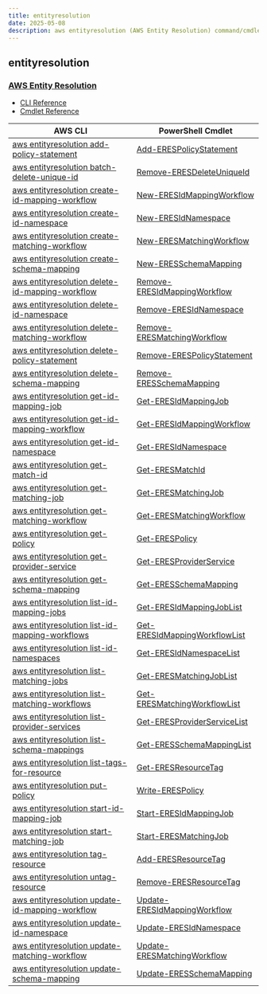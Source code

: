 ```yaml
---
title: entityresolution
date: 2025-05-08
description: aws entityresolution (AWS Entity Resolution) command/cmdlet list.
---
```


## entityresolution

### [AWS Entity Resolution](https://aws.amazon.com/entity-resolution/)

* [CLI Reference](https://awscli.amazonaws.com/v2/documentation/api/latest/reference/entityresolution/index.html)
* [Cmdlet Reference](https://docs.aws.amazon.com/powershell/latest/reference/items/EntityResolution_cmdlets.html)

|AWS CLI|PowerShell Cmdlet|
|----|----|
|[aws entityresolution add-policy-statement](https://awscli.amazonaws.com/v2/documentation/api/latest/reference/entityresolution/add-policy-statement.html)|[Add-ERESPolicyStatement](https://docs.aws.amazon.com/powershell/latest/reference/items/Add-ERESPolicyStatement.html)|
|[aws entityresolution batch-delete-unique-id](https://awscli.amazonaws.com/v2/documentation/api/latest/reference/entityresolution/batch-delete-unique-id.html)|[Remove-ERESDeleteUniqueId](https://docs.aws.amazon.com/powershell/latest/reference/items/Remove-ERESDeleteUniqueId.html)|
|[aws entityresolution create-id-mapping-workflow](https://awscli.amazonaws.com/v2/documentation/api/latest/reference/entityresolution/create-id-mapping-workflow.html)|[New-ERESIdMappingWorkflow](https://docs.aws.amazon.com/powershell/latest/reference/items/New-ERESIdMappingWorkflow.html)|
|[aws entityresolution create-id-namespace](https://awscli.amazonaws.com/v2/documentation/api/latest/reference/entityresolution/create-id-namespace.html)|[New-ERESIdNamespace](https://docs.aws.amazon.com/powershell/latest/reference/items/New-ERESIdNamespace.html)|
|[aws entityresolution create-matching-workflow](https://awscli.amazonaws.com/v2/documentation/api/latest/reference/entityresolution/create-matching-workflow.html)|[New-ERESMatchingWorkflow](https://docs.aws.amazon.com/powershell/latest/reference/items/New-ERESMatchingWorkflow.html)|
|[aws entityresolution create-schema-mapping](https://awscli.amazonaws.com/v2/documentation/api/latest/reference/entityresolution/create-schema-mapping.html)|[New-ERESSchemaMapping](https://docs.aws.amazon.com/powershell/latest/reference/items/New-ERESSchemaMapping.html)|
|[aws entityresolution delete-id-mapping-workflow](https://awscli.amazonaws.com/v2/documentation/api/latest/reference/entityresolution/delete-id-mapping-workflow.html)|[Remove-ERESIdMappingWorkflow](https://docs.aws.amazon.com/powershell/latest/reference/items/Remove-ERESIdMappingWorkflow.html)|
|[aws entityresolution delete-id-namespace](https://awscli.amazonaws.com/v2/documentation/api/latest/reference/entityresolution/delete-id-namespace.html)|[Remove-ERESIdNamespace](https://docs.aws.amazon.com/powershell/latest/reference/items/Remove-ERESIdNamespace.html)|
|[aws entityresolution delete-matching-workflow](https://awscli.amazonaws.com/v2/documentation/api/latest/reference/entityresolution/delete-matching-workflow.html)|[Remove-ERESMatchingWorkflow](https://docs.aws.amazon.com/powershell/latest/reference/items/Remove-ERESMatchingWorkflow.html)|
|[aws entityresolution delete-policy-statement](https://awscli.amazonaws.com/v2/documentation/api/latest/reference/entityresolution/delete-policy-statement.html)|[Remove-ERESPolicyStatement](https://docs.aws.amazon.com/powershell/latest/reference/items/Remove-ERESPolicyStatement.html)|
|[aws entityresolution delete-schema-mapping](https://awscli.amazonaws.com/v2/documentation/api/latest/reference/entityresolution/delete-schema-mapping.html)|[Remove-ERESSchemaMapping](https://docs.aws.amazon.com/powershell/latest/reference/items/Remove-ERESSchemaMapping.html)|
|[aws entityresolution get-id-mapping-job](https://awscli.amazonaws.com/v2/documentation/api/latest/reference/entityresolution/get-id-mapping-job.html)|[Get-ERESIdMappingJob](https://docs.aws.amazon.com/powershell/latest/reference/items/Get-ERESIdMappingJob.html)|
|[aws entityresolution get-id-mapping-workflow](https://awscli.amazonaws.com/v2/documentation/api/latest/reference/entityresolution/get-id-mapping-workflow.html)|[Get-ERESIdMappingWorkflow](https://docs.aws.amazon.com/powershell/latest/reference/items/Get-ERESIdMappingWorkflow.html)|
|[aws entityresolution get-id-namespace](https://awscli.amazonaws.com/v2/documentation/api/latest/reference/entityresolution/get-id-namespace.html)|[Get-ERESIdNamespace](https://docs.aws.amazon.com/powershell/latest/reference/items/Get-ERESIdNamespace.html)|
|[aws entityresolution get-match-id](https://awscli.amazonaws.com/v2/documentation/api/latest/reference/entityresolution/get-match-id.html)|[Get-ERESMatchId](https://docs.aws.amazon.com/powershell/latest/reference/items/Get-ERESMatchId.html)|
|[aws entityresolution get-matching-job](https://awscli.amazonaws.com/v2/documentation/api/latest/reference/entityresolution/get-matching-job.html)|[Get-ERESMatchingJob](https://docs.aws.amazon.com/powershell/latest/reference/items/Get-ERESMatchingJob.html)|
|[aws entityresolution get-matching-workflow](https://awscli.amazonaws.com/v2/documentation/api/latest/reference/entityresolution/get-matching-workflow.html)|[Get-ERESMatchingWorkflow](https://docs.aws.amazon.com/powershell/latest/reference/items/Get-ERESMatchingWorkflow.html)|
|[aws entityresolution get-policy](https://awscli.amazonaws.com/v2/documentation/api/latest/reference/entityresolution/get-policy.html)|[Get-ERESPolicy](https://docs.aws.amazon.com/powershell/latest/reference/items/Get-ERESPolicy.html)|
|[aws entityresolution get-provider-service](https://awscli.amazonaws.com/v2/documentation/api/latest/reference/entityresolution/get-provider-service.html)|[Get-ERESProviderService](https://docs.aws.amazon.com/powershell/latest/reference/items/Get-ERESProviderService.html)|
|[aws entityresolution get-schema-mapping](https://awscli.amazonaws.com/v2/documentation/api/latest/reference/entityresolution/get-schema-mapping.html)|[Get-ERESSchemaMapping](https://docs.aws.amazon.com/powershell/latest/reference/items/Get-ERESSchemaMapping.html)|
|[aws entityresolution list-id-mapping-jobs](https://awscli.amazonaws.com/v2/documentation/api/latest/reference/entityresolution/list-id-mapping-jobs.html)|[Get-ERESIdMappingJobList](https://docs.aws.amazon.com/powershell/latest/reference/items/Get-ERESIdMappingJobList.html)|
|[aws entityresolution list-id-mapping-workflows](https://awscli.amazonaws.com/v2/documentation/api/latest/reference/entityresolution/list-id-mapping-workflows.html)|[Get-ERESIdMappingWorkflowList](https://docs.aws.amazon.com/powershell/latest/reference/items/Get-ERESIdMappingWorkflowList.html)|
|[aws entityresolution list-id-namespaces](https://awscli.amazonaws.com/v2/documentation/api/latest/reference/entityresolution/list-id-namespaces.html)|[Get-ERESIdNamespaceList](https://docs.aws.amazon.com/powershell/latest/reference/items/Get-ERESIdNamespaceList.html)|
|[aws entityresolution list-matching-jobs](https://awscli.amazonaws.com/v2/documentation/api/latest/reference/entityresolution/list-matching-jobs.html)|[Get-ERESMatchingJobList](https://docs.aws.amazon.com/powershell/latest/reference/items/Get-ERESMatchingJobList.html)|
|[aws entityresolution list-matching-workflows](https://awscli.amazonaws.com/v2/documentation/api/latest/reference/entityresolution/list-matching-workflows.html)|[Get-ERESMatchingWorkflowList](https://docs.aws.amazon.com/powershell/latest/reference/items/Get-ERESMatchingWorkflowList.html)|
|[aws entityresolution list-provider-services](https://awscli.amazonaws.com/v2/documentation/api/latest/reference/entityresolution/list-provider-services.html)|[Get-ERESProviderServiceList](https://docs.aws.amazon.com/powershell/latest/reference/items/Get-ERESProviderServiceList.html)|
|[aws entityresolution list-schema-mappings](https://awscli.amazonaws.com/v2/documentation/api/latest/reference/entityresolution/list-schema-mappings.html)|[Get-ERESSchemaMappingList](https://docs.aws.amazon.com/powershell/latest/reference/items/Get-ERESSchemaMappingList.html)|
|[aws entityresolution list-tags-for-resource](https://awscli.amazonaws.com/v2/documentation/api/latest/reference/entityresolution/list-tags-for-resource.html)|[Get-ERESResourceTag](https://docs.aws.amazon.com/powershell/latest/reference/items/Get-ERESResourceTag.html)|
|[aws entityresolution put-policy](https://awscli.amazonaws.com/v2/documentation/api/latest/reference/entityresolution/put-policy.html)|[Write-ERESPolicy](https://docs.aws.amazon.com/powershell/latest/reference/items/Write-ERESPolicy.html)|
|[aws entityresolution start-id-mapping-job](https://awscli.amazonaws.com/v2/documentation/api/latest/reference/entityresolution/start-id-mapping-job.html)|[Start-ERESIdMappingJob](https://docs.aws.amazon.com/powershell/latest/reference/items/Start-ERESIdMappingJob.html)|
|[aws entityresolution start-matching-job](https://awscli.amazonaws.com/v2/documentation/api/latest/reference/entityresolution/start-matching-job.html)|[Start-ERESMatchingJob](https://docs.aws.amazon.com/powershell/latest/reference/items/Start-ERESMatchingJob.html)|
|[aws entityresolution tag-resource](https://awscli.amazonaws.com/v2/documentation/api/latest/reference/entityresolution/tag-resource.html)|[Add-ERESResourceTag](https://docs.aws.amazon.com/powershell/latest/reference/items/Add-ERESResourceTag.html)|
|[aws entityresolution untag-resource](https://awscli.amazonaws.com/v2/documentation/api/latest/reference/entityresolution/untag-resource.html)|[Remove-ERESResourceTag](https://docs.aws.amazon.com/powershell/latest/reference/items/Remove-ERESResourceTag.html)|
|[aws entityresolution update-id-mapping-workflow](https://awscli.amazonaws.com/v2/documentation/api/latest/reference/entityresolution/update-id-mapping-workflow.html)|[Update-ERESIdMappingWorkflow](https://docs.aws.amazon.com/powershell/latest/reference/items/Update-ERESIdMappingWorkflow.html)|
|[aws entityresolution update-id-namespace](https://awscli.amazonaws.com/v2/documentation/api/latest/reference/entityresolution/update-id-namespace.html)|[Update-ERESIdNamespace](https://docs.aws.amazon.com/powershell/latest/reference/items/Update-ERESIdNamespace.html)|
|[aws entityresolution update-matching-workflow](https://awscli.amazonaws.com/v2/documentation/api/latest/reference/entityresolution/update-matching-workflow.html)|[Update-ERESMatchingWorkflow](https://docs.aws.amazon.com/powershell/latest/reference/items/Update-ERESMatchingWorkflow.html)|
|[aws entityresolution update-schema-mapping](https://awscli.amazonaws.com/v2/documentation/api/latest/reference/entityresolution/update-schema-mapping.html)|[Update-ERESSchemaMapping](https://docs.aws.amazon.com/powershell/latest/reference/items/Update-ERESSchemaMapping.html)|

